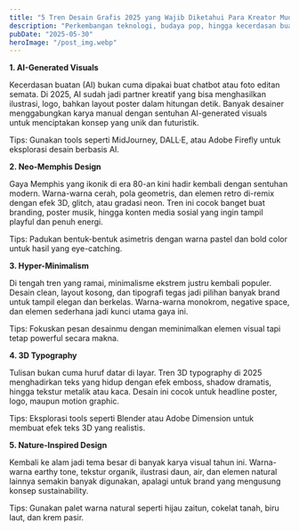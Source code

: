 ```yaml
---
title: "5 Tren Desain Grafis 2025 yang Wajib Diketahui Para Kreator Muda"
description: "Perkembangan teknologi, budaya pop, hingga kecerdasan buatan semakin memengaruhi cara kreator muda mengekspresikan visual. Kalau kamu seorang desainer grafis atau baru ingin terjun ke dunia ini, wajib banget tahu tren-tren yang bakal hits di 2025. Yuk, simak apa saja tren desain grafis yang patut kamu ikuti!"
pubDate: "2025-05-30"
heroImage: "/post_img.webp"
---
```


<b>1. AI-Generated Visuals</b>

Kecerdasan buatan (AI) bukan cuma dipakai buat chatbot atau foto editan semata. Di 2025, AI sudah jadi partner kreatif yang bisa menghasilkan ilustrasi, logo, bahkan layout poster dalam hitungan detik. Banyak desainer menggabungkan karya manual dengan sentuhan AI-generated visuals untuk menciptakan konsep yang unik dan futuristik.

Tips:
Gunakan tools seperti MidJourney, DALL·E, atau Adobe Firefly untuk eksplorasi desain berbasis AI.

<b>2. Neo-Memphis Design</b>

Gaya Memphis yang ikonik di era 80-an kini hadir kembali dengan sentuhan modern. Warna-warna cerah, pola geometris, dan elemen retro di-remix dengan efek 3D, glitch, atau gradasi neon. Tren ini cocok banget buat branding, poster musik, hingga konten media sosial yang ingin tampil playful dan penuh energi.

Tips:
Padukan bentuk-bentuk asimetris dengan warna pastel dan bold color untuk hasil yang eye-catching.

<b>3. Hyper-Minimalism</b>

Di tengah tren yang ramai, minimalisme ekstrem justru kembali populer. Desain clean, layout kosong, dan tipografi tegas jadi pilihan banyak brand untuk tampil elegan dan berkelas. Warna-warna monokrom, negative space, dan elemen sederhana jadi kunci utama gaya ini.

Tips:
Fokuskan pesan desainmu dengan meminimalkan elemen visual tapi tetap powerful secara makna.

<b>4. 3D Typography</b>

Tulisan bukan cuma huruf datar di layar. Tren 3D typography di 2025 menghadirkan teks yang hidup dengan efek emboss, shadow dramatis, hingga tekstur metalik atau kaca. Desain ini cocok untuk headline poster, logo, maupun motion graphic.

Tips:
Eksplorasi tools seperti Blender atau Adobe Dimension untuk membuat efek teks 3D yang realistis.

<b>5. Nature-Inspired Design</b>

Kembali ke alam jadi tema besar di banyak karya visual tahun ini. Warna-warna earthy tone, tekstur organik, ilustrasi daun, air, dan elemen natural lainnya semakin banyak digunakan, apalagi untuk brand yang mengusung konsep sustainability.

Tips:
Gunakan palet warna natural seperti hijau zaitun, cokelat tanah, biru laut, dan krem pasir.